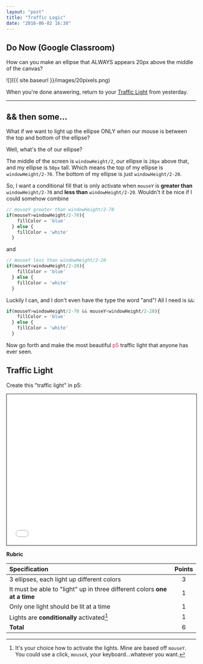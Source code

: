 ```yaml
---
layout: "post"
title: "Traffic Logic"
date: "2016-06-02 16:38"
---
```


## Do Now (Google Classroom)
How can you make an ellipse that ALWAYS appears 20px above the middle of the canvas?

![]({{ site.baseurl }}/images/20pixels.png)

When you're done answering, return to your [Traffic Light](http://bsk.education/SE8_p5js/2016/05/31/stop&review/) from yesterday.

---

## && then some...
What if we want to light up the ellipse ONLY when our mouse is between the top and bottom of the ellipse?

Well, what's the of our ellipse?

The middle of the screen is `windowHeight/2`, our ellipse is `20px` above that, and my ellipse is `50px` tall. Which means the top of my ellipse is `windowHeight/2-70`. The bottom of my ellipse is just `windowHeight/2-20`.

So, I want a conditional fill that is only activate when `mouseY` is **greater than**  `windowHeight/2-70` and **less than** `windowHeight/2-20`. Wouldn't it be nice if I could somehow combine

```javascript
// mouseY greater than windowHeight/2-70
if(mouseY>windowHeight/2-70){
  	fillColor = 'blue'
  } else {
  	fillColor = 'white'
  }
```

and

```javascript
// mouseY less than windowHeight/2-20
if(mouseY<windowHeight/2-20){
  	fillColor = 'blue'
  } else {
  	fillColor = 'white'
  }
```

Luckily I can, and I don't even have the type the word "and"! All I need is `&&`:

```javascript
if(mouseY>windowHeight/2-70 && mouseY<windowHeight/2-20){
  	fillColor = 'blue'
  } else {
  	fillColor = 'white'
  }
```

Now go forth and make the most beautiful <span style="color: #ED1F5E">p5</span> traffic light that anyone has ever seen.

## Traffic Light

Create this "traffic light" in p5:

<iframe src="{{ site.baseurl }}/Code_Examples/TrafficLight" width="100%" height="400px" style="border:solid 1px"></iframe>

**Rubric**

| Specification                                                             | Points |
|:--------------------------------------------------------------------------|:------:|
| 3 ellipses, each light up different colors                                |   3    |
| It must be able to "light" up in three different colors **one at a time** |   1    |
| Only one light should be lit at a time                                    |   1    |
| Lights are **conditionally** activated[^1]                                |   1    |
| **Total**                                                                 |   6    |

[^1]: It's your choice how to activate the lights. Mine are based off `mouseY`. You could use a click, `mouseX`, your keyboard...whatever you want.
